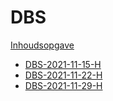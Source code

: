 # DBS

[Inhoudsopgave](DBS-INDEX.md)

- [DBS-2021-11-15-H](week46/DBS-2021-11-15-H.md)
- [DBS-2021-11-22-H](week47/DBS-2021-11-22-H.md)
- [DBS-2021-11-29-H](week48/DBS-2021-11-29-H.md)
